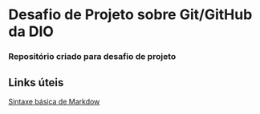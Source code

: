 # Desafio de Projeto sobre Git/GitHub da DIO

### Repositório criado para desafio de projeto

## Links úteis
[Sintaxe básica de Markdow](https://www.markdownguide.org/basic-syntax/)
